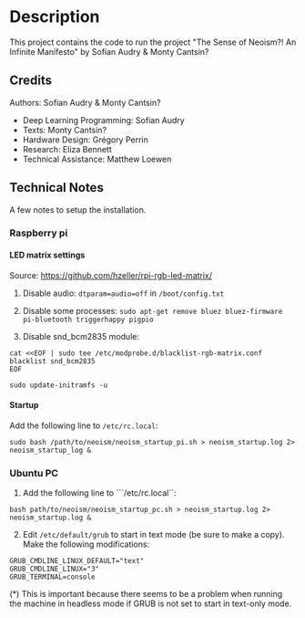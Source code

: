 Description
===========

This project contains the code to run the project
"The Sense of Neoism?! An Infinite Manifesto" by Sofian Audry & Monty Cantsin?

Credits
-------

Authors: Sofian Audry & Monty Cantsin?

* Deep Learning Programming: Sofian Audry
* Texts: Monty Cantsin?
* Hardware Design: Grégory Perrin
* Research: Eliza Bennett
* Technical Assistance: Matthew Loewen

Technical Notes
---------------

A few notes to setup the installation.

### Raspberry pi

#### LED matrix settings

Source: https://github.com/hzeller/rpi-rgb-led-matrix/

1. Disable audio: ```dtparam=audio=off``` in ```/boot/config.txt```

2. Disable some processes: ```sudo apt-get remove bluez bluez-firmware pi-bluetooth triggerhappy pigpio```

3. Disable snd_bcm2835 module:

```
cat <<EOF | sudo tee /etc/modprobe.d/blacklist-rgb-matrix.conf
blacklist snd_bcm2835
EOF

sudo update-initramfs -u
```

#### Startup

Add the following line to ```/etc/rc.local```:

```sudo bash /path/to/neoism/neoism_startup_pi.sh > neoism_startup.log 2> neoism_startup_log &```

### Ubuntu PC

1. Add the following line to ```/etc/rc.local``:
```
bash path/to/neoism/neoism_startup_pc.sh > neoism_startup.log 2> neoism_startup.log &
```

2. Edit ```/etc/default/grub``` to start in text mode (be sure to make a copy). Make the following modifications:

```
GRUB_CMDLINE_LINUX_DEFAULT="text"
GRUB_CMDLINE_LINUX="3"
GRUB_TERMINAL=console
```
(*) This is important because there seems to be a problem when running the machine in headless mode if GRUB is not set to start in text-only mode.
